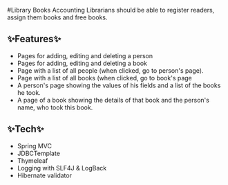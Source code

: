 #Library Books Accounting
Librarians should be able to register readers,  assign them
books and free books.
## ✨Features✨

- Pages for adding, editing and deleting a person
- Pages for adding, editing and deleting a book
- Page with a list of all people (when clicked,
  go to person's page).
- Page with a list of all books (when clicked,
  go to book's page
- A person's page showing the values of his fields and a list of the books he took.
- A page of a book showing the details of that book and the person's name, who took this book.

## ✨Tech✨
- Spring MVC
- JDBCTemplate
- Thymeleaf
- Logging with SLF4J & LogBack
- Hibernate validator